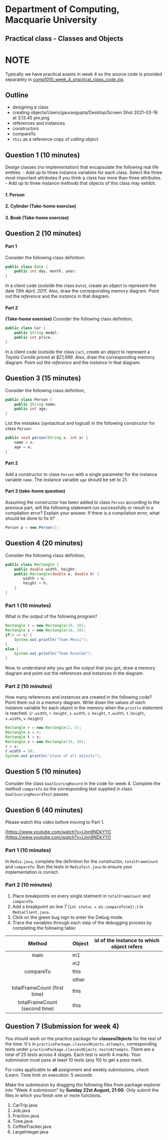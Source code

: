 # Department of Computing, Macquarie University

## Practical class - Classes and Objects

# NOTE

Typically we have practical exams in week 4 so the source code is provided separately in [comp1010_week_4_practical_class_code.zip](./comp1010_week_4_practical_class_code.zip).

## Outline

- designing a class
- creating objects/Users/gauravgupta/Desktop/Screen Shot 2021-03-16 at 3.13.45 pm.png
- references and instances
- constructors
- compareTo
- `this` as a reference copy of *calling object*

## Question 1 (10 minutes)

Design classes (no implementation) that encapsulate the following real life entities. 
	- Add up to three instance variables for each class. Select the three most important attributes if you think a class has more than three attributes.
	- Add up to three instance methods that objects of this class may exhibit.

#### 1. Person

<!--
### SOLUTION
	
#### Instance variables:
	
1. name: text
	
2. yearOfBirth: integer
	
3. gender: integer (0 - male, 1 - female, 2 - transgender, ...)
	
#### Instance methods:
	
1. initials(): text (initials of "Harry Potter" are "HP")
	
2. age(): integer
	
3. isMale() or isFemale(): boolean
-->

	
#### 2. Cylinder (Take-home exercise)

<!--
### SOLUTION
	
#### Instance variables:
	
1. radius: real number
	
2. height: real number

#### Instance methods:
	
1. volume(): real number
	
2. surfaceArea(): real number
	
3. diameter(): real number
-->
	
#### 3. Book (Take-home exercise)

<!--
### SOLUTION
	
#### Instance variables:
	
1. title: text
	
2. authors: text
	
3. genre: text
	
#### Instance methods:
	
none needed
-->
	
## Question 2 (10 minutes)

#### Part 1

Consider the following class definition:

```java
public class Date {
	public int day, month, year;
}
```

In a client code (outside the class `Date`), create an object to represent the date *13th April, 2011*. Also, draw the corresponding memory diagram. Point out the *reference* and the *instance* in that diagram.

<!--### Solution

```java
Date graduation = new Date();
graduation.day = 13;
graduation.month = 4;
graduation.year = 2011;
```-->

#### Part 2

**(Take-home exercise)** Consider the following class definition,

```java
public class Car {
	public String model;
	public int price;
}
```

In a client code (outside the class `Car`), create an object to represent a *Toyota Corolla* priced at *$21,999*. Also, draw the corresponding memory diagram. Point out the *reference* and the *instance* in that diagram.

<!--### Solution

  ```java
Car myCar = new Car();
myCar.model = "Toyota Corolla";
myCar.price = 21999;
```
-->

## Question 3 (15 minutes)

Consider the following class definition,

```java
public class Person {
	public String name;
	public int age;
}
```

List the mistakes (syntactical and logical) in the following constructor for class `Person`:

```java
public void person(String s, int a) {
	name = s;
	age = a;
}
```

<!--### Solution

1. Constructor should have no return type, not even void.
2. Name of constructor should be exactly the same as the class name. So, Person, not person.

Fixed constructor:

```java
public Person(String s, int a) {
	name = s;
	age = a;
}
```
-->

#### Part 2

Add a constructor to class `Person` with a single parameter for the instance variable `name`. The instance variable `age` should be set to 21.

<!--### Solution

```java
public Person(String s) {
	name = s;
	age = 21;
}
```
-->

#### Part 3 (take-home question)

Assuming the constructor has been added to class `Person` according to the previous part, will the following statement run successfully or result in a compilation error? Explain your answer. If there is a compilation error, what should be done to fix it?

```java
Person p = new Person();
```

<!--
### Solution

It will result in a compilation error since once parameterized constructors are defined, Java expects us to define the default constructor as well, and the default constructor that Java provides is no longer valid. The solution, therefore, is to add a default constructor.

```java
public Person() {
	name = "anonymous";
	age = 0;
}
```
-->

## Question 4 (20 minutes)

Consider the following class definition,

```java
public class Rectangle {
	public double width, height;
	public Rectangle(double w, double h) {
		width = w;
		height = h;
	}
}
```

### Part 1 (10 minutes)

What is the output of the following program?

```java
Rectangle r = new Rectangle(10, 20);
Rectangle s = new Rectangle(10, 20);
if(r == s) {
	System.out.println("Team Messi");
}
else {
	System.out.println("Team Ronaldo");
}
```

<!--### Solution
Team Ronaldo, because r and s are NOT reference copies. They refer to unique, albeit identical instances
-->

Now, to understand why you got the output that you got, draw a memory diagram and point out the references and instances in the diagram.

### Part 2 (10 minutes)

How many references and instances are created in the following code? Point them out in a memory diagram. Write down the values of each instance variable for each object in the memory when the `println` statement is reached. (`r.width`, `r.height`, `s.width`, `s.height`, `t.width`, `t.height`, `v.width`, `v.height`)

```java
Rectangle r = new Rectangle(2, 5);
Rectangle s = r;
Rectangle t = s;
Rectangle v = new Rectangle(10, 20);
r = v;
t.width = 50;
System.out.println("state of all objects");
```

<!--### Solution
4 References: r, s, t and v
2 Instances: new Rectangle(2, 5) and new Rectangle(10, 20)

`r.width = 10`, 
`r.height = 20`, 
`s.width = 2`, 
`s.height = 50`, 
`t.width = 2`, 
`t.height = 50`, 
`v.width = 10`, 
`v.height = 20`
-->

## Question 5 (10 minutes)

Consider the class `GoalScoringRecord` in the code for week 4. Complete the method `compareTo` so the corresponding test supplied in class `GoalScoringRecordTest` passes.

<!--### Solution
```java
	public int compareTo(GoalScoringRecord other) {
		double cr1 = this.conversionRate();
		double cr2 = other.conversionRate();
		if(cr1 > cr2) {
			return 1;
		}
		else if(cr1 < cr2) {
			return -1;
		}
		return 0;
	}
```
-->

## Question 6 (40 minutes)

Please watch this video before moving to Part 1.

[https://www.youtube.com/watch?v=Llnn9NDkYYI](https://www.youtube.com/watch?v=Llnn9NDkYYI)

### Part 1 (10 minutes)

In `Media.java`, complete the definition for the constructor, `totalFrameCount` and `compareTo`. Run the tests in `MediaTest.java` to ensure your implementation is correct.

<!--###Solution
```java
	public int compareTo(Media other) {
		int tfc1 = this.totalFrameCount();
		int tfc2 = other.totalFrameCount();
		if(tfc1 > tfc2) {
			return 1;
		}
		else if(tfc1 < tfc2) {
			return -1;
		}
		else {
			return 0;
		}
	}
```
-->

### Part 2 (10 minutes)

1. Place breakpoints on every single statment in `totalFrameCount` and `compareTo`. 
2. Add a breakpoint on line 7 (`int status = m1.compareTo(m2);`) in `MediaClient.java`. 
3. Click on the green bug sign to enter the Debug mode.
4. Trace the variables through each step of the debugging process by completing the following table:

|             Method            | Object | id of the instance to which object refers |
|:-----------------------------:|--------|:-----------------------------------------:|
|              main             | m1     |                                           |
|                               | m2     |                                           |
|           compareTo           | this   |                                           |
|                               | other  |                                           |
|  totalFrameCount (first time) | this   |                                           |
| totalFrameCount (second time) | this   |                                           |

<!--Solution
No solution provided for this one
-->

## Question 7 (Submission for week 4)

You should work on the practice package for **classesObjects** for the rest of the time. It's in `practicePackage.classesObjects.attempts`, corresponding tests under `practicePackage.classesObjects.testsAttempts`. There are a total of 25 tests across 4 stages. Each test is worth 4 marks. Your submission must pass at least 10 tests (any 10) to get a *pass* mark. 


For rules applicable to **all** assignment and weekly submissions, check iLearn. 
Time limit on execution: 5 seconds 

Make the submission by dragging the following files from package explorer into "Week 4 submission" by **Sunday 22st August, 21:00**. Only submit the files in which you finish one or more functions.

1. CarTrip.java
2. Job.java
3. Fraction.java
4. Time.java
5. CoffeeTracker.java
6. LargeInteger.java


